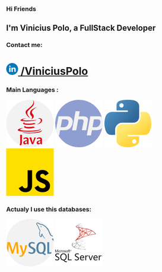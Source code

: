 ### Hi Friends
## I'm Vinicius Polo, a FullStack Developer

### Contact me:
# [![Linkedin](linkedin.png) /ViniciusPolo](https://www.linkedin.com/in/vinicius-polo-9138912a)

### Main Languages :

![Java](java-1.png) ![PHP](php-3.png) ![Python](python.png) ![JavaScript](js.png)

### Actualy I use this databases:

![Mysql](mysql.png) ![SQLServer](sql-server.png)
